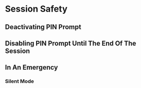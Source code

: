 # Session Safety

## Deactivating PIN Prompt

## Disabling PIN Prompt Until The End Of The Session

## In An Emergency

### Silent Mode
